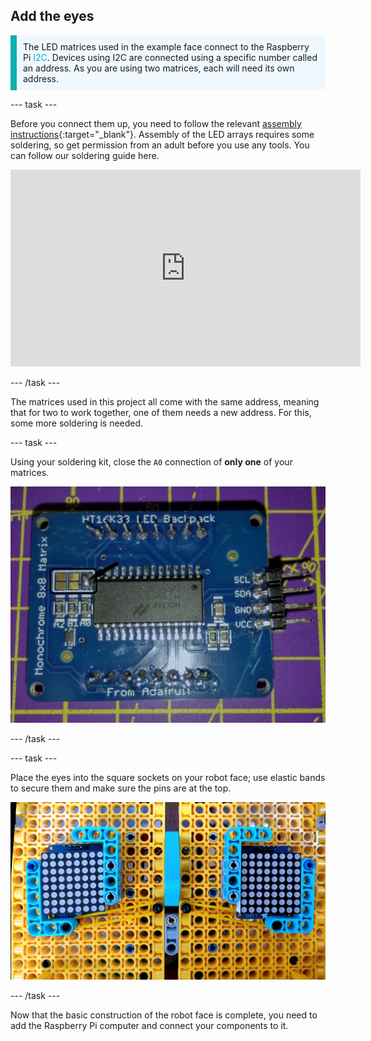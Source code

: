 ## Add the eyes

<p style="border-left: solid; border-width:10px; border-color: #0faeb0; background-color: aliceblue; padding: 10px;">The LED matrices used in the example face connect to the Raspberry Pi <span style="color: #0faeb0">I2C</span>. Devices using I2C are connected using a specific number called an address. As you are using two matrices, each will need its own address. </p>

--- task ---

Before you connect them up, you need to follow the relevant [assembly instructions](https://learn.adafruit.com/adafruit-led-backpack/0-8-8x8-matrix-assembly){:target="_blank"}. Assembly of the LED arrays requires some soldering, so get permission from an adult before you use any tools. You can follow our soldering guide here.

<iframe width="560" height="315" src="https://www.youtube.com/embed/8Z-2wPWGnqE" title="YouTube video player" frameborder="0" allow="accelerometer; autoplay; clipboard-write; encrypted-media; gyroscope; picture-in-picture" allowfullscreen></iframe>

--- /task ---

The matrices used in this project all come with the same address, meaning that for two to work together, one of them needs a new address. For this, some more soldering is needed.

--- task ---

Using your soldering kit, close the `A0` connection of **only one** of your matrices.

![Images of the soldered and unsoldered boards.](images/A0-soldering.jpg)

--- /task ---

--- task ---

Place the eyes into the square sockets on your robot face; use elastic bands to secure them and make sure the pins are at the top.

![Image showing 8 by 8 arrays mounted in the LEGO® face.](images/array_eyes.jpg)

--- /task ---

Now that the basic construction of the robot face is complete, you need to add the Raspberry Pi computer and connect your components to it.
